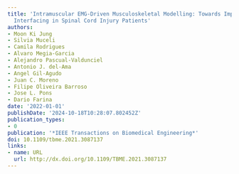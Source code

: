 ```yaml
---
title: 'Intramuscular EMG-Driven Musculoskeletal Modelling: Towards Implanted Muscle
  Interfacing in Spinal Cord Injury Patients'
authors:
- Moon Ki Jung
- Silvia Muceli
- Camila Rodrigues
- Alvaro Megia-Garcia
- Alejandro Pascual-Valdunciel
- Antonio J. del-Ama
- Angel Gil-Agudo
- Juan C. Moreno
- Filipe Oliveira Barroso
- Jose L. Pons
- Dario Farina
date: '2022-01-01'
publishDate: '2024-10-18T10:28:07.802452Z'
publication_types:
- 0
publication: '*IEEE Transactions on Biomedical Engineering*'
doi: 10.1109/tbme.2021.3087137
links:
- name: URL
  url: http://dx.doi.org/10.1109/TBME.2021.3087137
---
```

